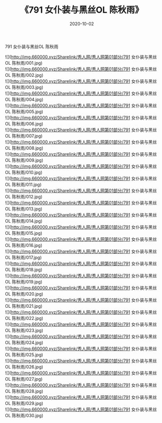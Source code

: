 ﻿---
layout: post
title:  《791 女仆装与黑丝OL 陈秋雨》
date:   2020-10-02
img: http://img.660000.xyz/Sharelink/秀人网/秀人网第01部分/791 女仆装与黑丝OL 陈秋雨/000.jpg
categories: [美女, 清纯, 唯美]
---

791 女仆装与黑丝OL 陈秋雨

  ![](http://img.660000.xyz/Sharelink/秀人网/秀人网第01部分/791 女仆装与黑丝OL 陈秋雨/001.jpg) <br> ![](http://img.660000.xyz/Sharelink/秀人网/秀人网第01部分/791 女仆装与黑丝OL 陈秋雨/002.jpg) <br> ![](http://img.660000.xyz/Sharelink/秀人网/秀人网第01部分/791 女仆装与黑丝OL 陈秋雨/003.jpg) <br> ![](http://img.660000.xyz/Sharelink/秀人网/秀人网第01部分/791 女仆装与黑丝OL 陈秋雨/004.jpg) <br> ![](http://img.660000.xyz/Sharelink/秀人网/秀人网第01部分/791 女仆装与黑丝OL 陈秋雨/005.jpg) <br> ![](http://img.660000.xyz/Sharelink/秀人网/秀人网第01部分/791 女仆装与黑丝OL 陈秋雨/006.jpg) <br> ![](http://img.660000.xyz/Sharelink/秀人网/秀人网第01部分/791 女仆装与黑丝OL 陈秋雨/007.jpg) <br> ![](http://img.660000.xyz/Sharelink/秀人网/秀人网第01部分/791 女仆装与黑丝OL 陈秋雨/008.jpg) <br> ![](http://img.660000.xyz/Sharelink/秀人网/秀人网第01部分/791 女仆装与黑丝OL 陈秋雨/009.jpg) <br> ![](http://img.660000.xyz/Sharelink/秀人网/秀人网第01部分/791 女仆装与黑丝OL 陈秋雨/010.jpg) <br> ![](http://img.660000.xyz/Sharelink/秀人网/秀人网第01部分/791 女仆装与黑丝OL 陈秋雨/011.jpg) <br> ![](http://img.660000.xyz/Sharelink/秀人网/秀人网第01部分/791 女仆装与黑丝OL 陈秋雨/012.jpg) <br> ![](http://img.660000.xyz/Sharelink/秀人网/秀人网第01部分/791 女仆装与黑丝OL 陈秋雨/013.jpg) <br> ![](http://img.660000.xyz/Sharelink/秀人网/秀人网第01部分/791 女仆装与黑丝OL 陈秋雨/014.jpg) <br> ![](http://img.660000.xyz/Sharelink/秀人网/秀人网第01部分/791 女仆装与黑丝OL 陈秋雨/015.jpg) <br> ![](http://img.660000.xyz/Sharelink/秀人网/秀人网第01部分/791 女仆装与黑丝OL 陈秋雨/016.jpg) <br> ![](http://img.660000.xyz/Sharelink/秀人网/秀人网第01部分/791 女仆装与黑丝OL 陈秋雨/017.jpg) <br> ![](http://img.660000.xyz/Sharelink/秀人网/秀人网第01部分/791 女仆装与黑丝OL 陈秋雨/018.jpg) <br> ![](http://img.660000.xyz/Sharelink/秀人网/秀人网第01部分/791 女仆装与黑丝OL 陈秋雨/019.jpg) <br> ![](http://img.660000.xyz/Sharelink/秀人网/秀人网第01部分/791 女仆装与黑丝OL 陈秋雨/020.jpg) <br> ![](http://img.660000.xyz/Sharelink/秀人网/秀人网第01部分/791 女仆装与黑丝OL 陈秋雨/021.jpg) <br> ![](http://img.660000.xyz/Sharelink/秀人网/秀人网第01部分/791 女仆装与黑丝OL 陈秋雨/022.jpg) <br> ![](http://img.660000.xyz/Sharelink/秀人网/秀人网第01部分/791 女仆装与黑丝OL 陈秋雨/023.jpg) <br> ![](http://img.660000.xyz/Sharelink/秀人网/秀人网第01部分/791 女仆装与黑丝OL 陈秋雨/024.jpg) <br> ![](http://img.660000.xyz/Sharelink/秀人网/秀人网第01部分/791 女仆装与黑丝OL 陈秋雨/025.jpg) <br> ![](http://img.660000.xyz/Sharelink/秀人网/秀人网第01部分/791 女仆装与黑丝OL 陈秋雨/026.jpg) <br> ![](http://img.660000.xyz/Sharelink/秀人网/秀人网第01部分/791 女仆装与黑丝OL 陈秋雨/027.jpg) <br> ![](http://img.660000.xyz/Sharelink/秀人网/秀人网第01部分/791 女仆装与黑丝OL 陈秋雨/028.jpg) <br> ![](http://img.660000.xyz/Sharelink/秀人网/秀人网第01部分/791 女仆装与黑丝OL 陈秋雨/029.jpg) <br> ![](http://img.660000.xyz/Sharelink/秀人网/秀人网第01部分/791 女仆装与黑丝OL 陈秋雨/030.jpg) <br>